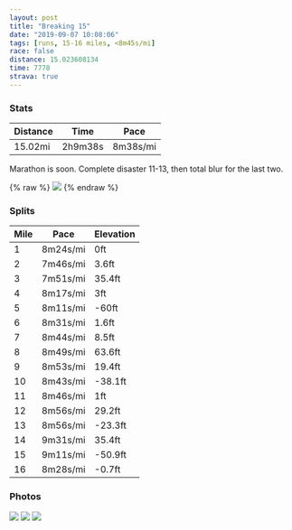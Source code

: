 ```yaml
---
layout: post
title: "Breaking 15"
date: "2019-09-07 10:08:06"
tags: [runs, 15-16 miles, <8m45s/mi]
race: false
distance: 15.023608134
time: 7778
strava: true
---
```


### Stats

| Distance | Time | Pace |
|----------|------|------|
|15.02mi|2h9m38s|8m38s/mi|

Marathon is soon. Complete disaster 11-13, then total blur for the last two.

{% raw %}
<img src='https://maps.googleapis.com/maps/api/staticmap?maptype=roadmap&path=enc:yyrwFrnqbM[R{BeB}@KaAmAy@WyCkCkCsAQcAq@QeEiDq@G_@{@uA}@sB_@}CaBmG}EsAS[m@cHqFuCiBqFuBw@eAiAQ_@aA_@@q@}@gDkA}C}DmAg@oADq@{AwB}@mE_Ey@A@m@eGcDsBi@g@yAkAI]g@kBWYm@g@WJq@yC{@aDcDaDw@_CkAa@eAi@uBo@GiBkAs@FwBq@cAq@_CqCcCkAqDiCmAUaC{Bq@MUb@eDyCy@Q}AeCgC}@o@y@qAe@oAkAiCy@u@mAqBwAwCqA_CqA_BiBoDmCcAQm@s@kC{AcAmAkCsB}@EmAgAu@EmEaDAW_@?i@u@{DwBuAcAYi@_Do@s@cAmBW_C}BEQLOs@k@Fa@iAY}EcCoB{ABYUe@eCcByAa@o@w@uAOKi@_B{@Uo@_@WkFiBwDsDsKoHw@S}K_I{D}AmD{CmMaJcRoL{@kAaAQkFkDeCgAu@}@eCuAOc@uGwEwFmCw@d@aCrFyAWcChC_BlH}@jB@\cApCu@lDe@f@_@jC{A|DmAzEo@fAzAhBxEpD|Ab@|@jAtD`BbDnCjE`CfB`BzCfBp@x@hDvAhDpBfArAdAb@tD|CdD~AzCzBJ`Ae@nCCpAe@hAw@r@iB|FSpCNpA]zAd@fB`Bl@t@Qd@u@HcA`@eAdAeAdBElBm@lCf@x@fAnAvG|C|Ax@`AjCfJ~CdC|G~CbBpDnBvAhDBbAf@z@~AfA|EjAlBbBfBtBrAvAVtG_B~ABhDbCvAxBp@`BhArAjB\~BQtA^bD|DxAjCpC`C|AjChAtC`ApAfCzApI]nA\`AjAJhBjAxBlDtBtF~AjBrAbF`IfE`E`Cr@bBkAbCyDl@yBXUbAcDg@uBu@}@}HcEqB_Cg@wCJiA~@eDC{BwAmCyBm@_Au@{CcHeEeBgA?gC`AaBAoCmCmAiDo@q@aCF}GqBeDqB{DuEqHoEcAqA{@oDKeB`@yCKmA_@iAyA{AcFsCuCiCoHeEwBoB_CgAyDBgC]aANyB~AcACkA_@_E}CyB}C?a@XYq@XcBwAiDFcEe@g@L]n@B~BfBlDx@lCSzBqBnFbA|Bp@|EpArBnJdFvA`Bt@zBj@l@rA^bCQ`B|@p@xAThB|@~C~FnFxDP~DwAhADhA^bBrAjB`Cn@dBbBxAj@RhDClBh@~F~I`EdEdCrFrBdBpBD&key=AIzaSyC1MId7bFpkLXNAaYhBSTb8jLyiSqzbDtM&size=800x800&markers=color:yellow|label:S|40.73389,-73.9865&markers=color:green|label:F|40.77691000000005,-73.97413000000003'>
{% endraw %}

### Splits

| Mile | Pace | Elevation |
|------|------|-----------|
|1|8m24s/mi|0ft|
|2|7m46s/mi|3.6ft|
|3|7m51s/mi|35.4ft|
|4|8m17s/mi|3ft|
|5|8m11s/mi|-60ft|
|6|8m31s/mi|1.6ft|
|7|8m44s/mi|8.5ft|
|8|8m49s/mi|63.6ft|
|9|8m53s/mi|19.4ft|
|10|8m43s/mi|-38.1ft|
|11|8m46s/mi|1ft|
|12|8m56s/mi|29.2ft|
|13|8m56s/mi|-23.3ft|
|14|9m31s/mi|35.4ft|
|15|9m11s/mi|-50.9ft|
|16|8m28s/mi|-0.7ft|

### Photos
<img src='https://dgtzuqphqg23d.cloudfront.net/wLywLZGPvsdR2P57xv8hk9jsJ_TawhYGcFpYvXbn9TE-768x648.jpg'>

<img src='https://dgtzuqphqg23d.cloudfront.net/6qEw15Q-7g48N3K_YzIhbDwwNFnRrPC0G4Gjyo6GWC4-576x768.jpg'>

<img src='https://dgtzuqphqg23d.cloudfront.net/343NEFoKkmkawn-IrK2jsb-CstSUZ8sczlZla_HWsYM-431x768.jpg'>
